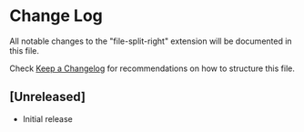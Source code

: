 # Change Log

All notable changes to the "file-split-right" extension will be documented in this file.

Check [Keep a Changelog](http://keepachangelog.com/) for recommendations on how to structure this file.

## [Unreleased]

- Initial release